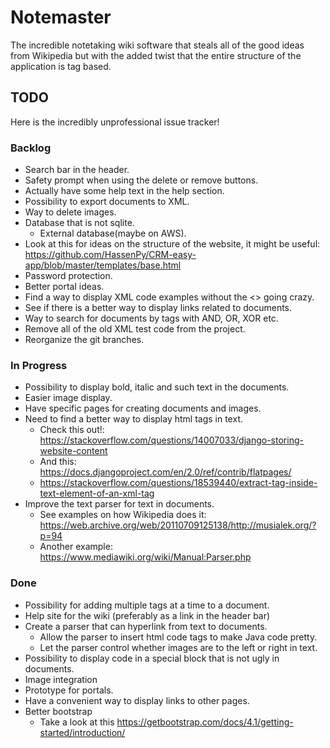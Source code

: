 # Notemaster

The incredible notetaking wiki software that steals all
of the good ideas from Wikipedia
but with the added twist that
the entire structure of the application is tag based.


## TODO
Here is the incredibly unprofessional issue tracker!
### Backlog
* Search bar in the header.
* Safety prompt when using the delete or remove buttons.
* Actually have some help text in the help section.
* Possibility to export documents to XML.
* Way to delete images.
* Database that is not sqlite.
    * External database(maybe on AWS).
* Look at this for ideas on the structure of the website, it might be useful: https://github.com/HassenPy/CRM-easy-app/blob/master/templates/base.html
* Password protection.
* Better portal ideas.
* Find a way to display XML code examples without the <> going crazy.
* See if there is a better way to display links related to documents.
* Way to search for documents by tags with AND, OR, XOR etc.
* Remove all of the old XML test code from the project.
* Reorganize the git branches.
### In Progress
* Possibility to display bold, italic and such text in the documents.
* Easier image display.
* Have specific pages for creating documents and images.
* Need to find a better way to display html tags in text.
    * Check this out!: https://stackoverflow.com/questions/14007033/django-storing-website-content
    * And this: https://docs.djangoproject.com/en/2.0/ref/contrib/flatpages/
    * https://stackoverflow.com/questions/18539440/extract-tag-inside-text-element-of-an-xml-tag
* Improve the text parser for text in documents.
    * See examples on how Wikipedia does it: https://web.archive.org/web/20110709125138/http://musialek.org/?p=94
    * Another example: https://www.mediawiki.org/wiki/Manual:Parser.php
### Done
* Possibility for adding multiple tags at a time to a document.
* Help site for the wiki (preferably as a link in the header bar)
* Create a parser that can hyperlink from text to documents.
    * Allow the parser to insert html code tags to make Java code pretty.
    * Let the parser control whether images are to the left or right in text.
* Possibility to display code in a special block that is not ugly in documents.
* Image integration
* Prototype for portals.
* Have a convenient way to display links to other pages.
* Better bootstrap
    * Take a look at this https://getbootstrap.com/docs/4.1/getting-started/introduction/